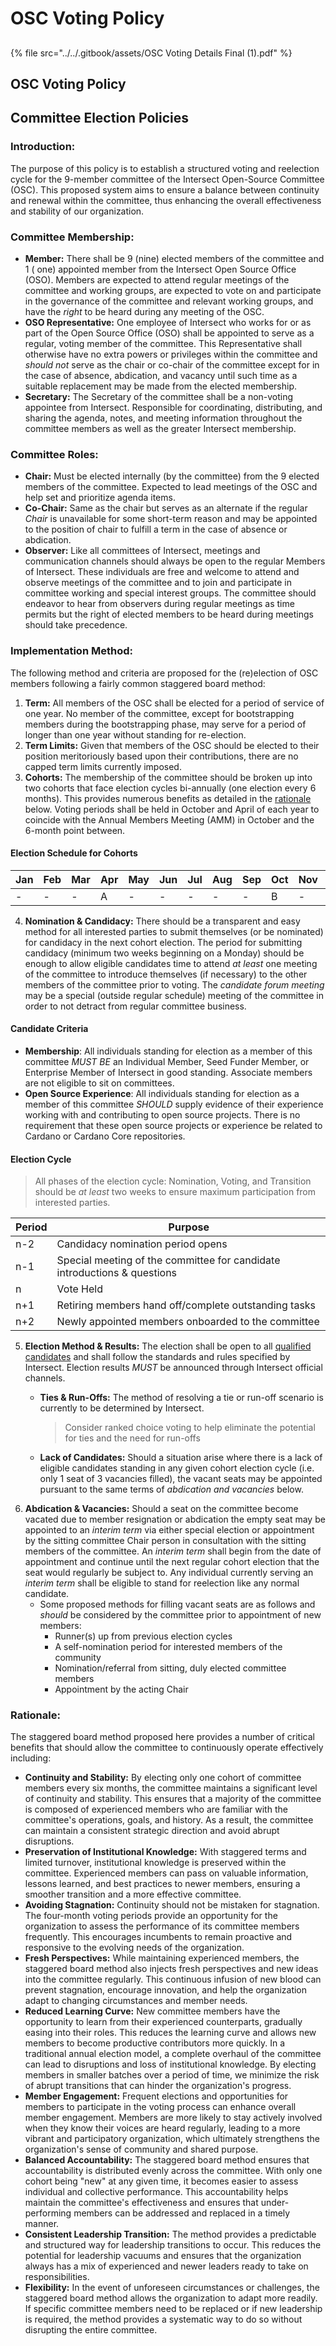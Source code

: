 # OSC Voting Policy

##

{% file src="../../.gitbook/assets/OSC Voting Details Final (1).pdf" %}

## OSC Voting Policy

## Committee Election Policies

### Introduction:

The purpose of this policy is to establish a structured voting and reelection cycle for the 9-member committee of the Intersect Open-Source Committee (OSC). This proposed system aims to ensure a balance between continuity and renewal within the committee, thus enhancing the overall effectiveness and stability of our organization.

### Committee Membership:

* **Member:** There shall be 9 (nine) elected members of the committee and 1 ( one) appointed member from the Intersect Open Source Office (OSO). Members are expected to attend regular meetings of the committee and working groups, are expected to vote on and participate in the governance of the committee and relevant working groups, and have the _right_ to be heard during any meeting of the OSC.
* **OSO Representative:** One employee of Intersect who works for or as part of the Open Source Office (OSO) shall be appointed to serve as a regular, voting member of the committee. This Representative shall otherwise have no extra powers or privileges within the committee and _should not_ serve as the chair or co-chair of the committee except for in the case of absence, abdication, and vacancy until such time as a suitable replacement may be made from the elected membership.
* **Secretary:** The Secretary of the committee shall be a non-voting appointee from Intersect. Responsible for coordinating, distributing, and sharing the agenda, notes, and meeting information throughout the committee members as well as the greater Intersect membership.

### Committee Roles:

* **Chair:** Must be elected internally (by the committee) from the 9 elected members of the committee. Expected to lead meetings of the OSC and help set and prioritize agenda items.
* **Co-Chair:** Same as the chair but serves as an alternate if the regular _Chair_ is unavailable for some short-term reason and may be appointed to the position of chair to fulfill a term in the case of absence or abdication.
* **Observer:** Like all committees of Intersect, meetings and communication channels should always be open to the regular Members of Intersect. These individuals are free and welcome to attend and observe meetings of the committee and to join and participate in committee working and special interest groups. The committee should endeavor to hear from observers during regular meetings as time permits but the right of elected members to be heard during meetings should take precedence.

### Implementation Method:

The following method and criteria are proposed for the (re)election of OSC members following a fairly common staggered board method:

1. **Term:** All members of the OSC shall be elected for a period of service of one year. No member of the committee, except for bootstrapping members during the bootstrapping phase, may serve for a period of longer than one year without standing for re-election.
2. **Term Limits:** Given that members of the OSC should be elected to their position meritoriously based upon their contributions, there are no capped term limits currently imposed.
3. **Cohorts:** The membership of the committee should be broken up into two cohorts that face election cycles bi-annually (one election every 6 months). This provides numerous benefits as detailed in the [rationale](osc-voting-policy.md#rationale) below. Voting periods shall be held in October and April of each year to coincide with the Annual Members Meeting (AMM) in October and the 6-month point between.

#### Election Schedule for Cohorts

| Jan | Feb | Mar | Apr | May | Jun | Jul | Aug | Sep | Oct | Nov | Dec |
| --- | --- | --- | --- | --- | --- | --- | --- | --- | --- | --- | --- |
| -   | -   | -   | A   | -   | -   | -   | -   | -   | B   | -   | -   |

4. **Nomination & Candidacy:** There should be a transparent and easy method for all interested parties to submit themselves (or be nominated) for candidacy in the next cohort election. The period for submitting candidacy (minimum two weeks beginning on a Monday) should be enough to allow eligible candidates time to attend _at least_ one meeting of the committee to introduce themselves (if necessary) to the other members of the committee prior to voting. The _candidate forum meeting_ may be a special (outside regular schedule) meeting of the committee in order to not detract from regular committee business.

#### Candidate Criteria

* **Membership**: All individuals standing for election as a member of this committee _MUST BE_ an Individual Member, Seed Funder Member, or Enterprise Member of Intersect in good standing. Associate members are not eligible to sit on committees.
* **Open Source Experience**: All individuals standing for election as a member of this committee _SHOULD_ supply evidence of their experience working with and contributing to open source projects. There is no requirement that these open source projects or experience be related to Cardano or Cardano Core repositories.

#### Election Cycle

> All phases of the election cycle: Nomination, Voting, and Transition should be _at least_ two weeks to ensure maximum participation from interested parties.

| Period | Purpose                                                                  |
| ------ | ------------------------------------------------------------------------ |
| n-2    | Candidacy nomination period opens                                        |
| n-1    | Special meeting of the committee for candidate introductions & questions |
| n      | Vote Held                                                                |
| n+1    | Retiring members hand off/complete outstanding tasks                     |
| n+2    | Newly appointed members onboarded to the committee                       |

5. **Election Method & Results:** The election shall be open to all [qualified candidates](osc-voting-policy.md#candidate-criteria) and shall follow the standards and rules specified by Intersect. Election results _MUST_ be announced through Intersect official channels.
   *   **Ties & Run-Offs:** The method of resolving a tie or run-off scenario is currently to be determined by Intersect.

       > Consider ranked choice voting to help eliminate the potential for ties and the need for run-offs
   * **Lack of Candidates:** Should a situation arise where there is a lack of eligible candidates standing in any given cohort election cycle (i.e. only 1 seat of 3 vacancies filled), the vacant seats may be appointed pursuant to the same terms of _abdication and vacancies_ below.
6. **Abdication & Vacancies:** Should a seat on the committee become vacated due to member resignation or abdication the empty seat may be appointed to an _interim term_ via either special election or appointment by the sitting committee Chair person in consultation with the sitting members of the committee. An _interim term_ shall begin from the date of appointment and continue until the next regular cohort election that the seat would regularly be subject to. Any individual currently serving an _interim term_ shall be eligible to stand for reelection like any normal candidate.
   * Some proposed methods for filling vacant seats are as follows and _should_ be considered by the committee prior to appointment of new members:
     * Runner(s) up from previous election cycles
     * A self-nomination period for interested members of the community
     * Nomination/referral from sitting, duly elected committee members
     * Appointment by the acting Chair

### Rationale:

The staggered board method proposed here provides a number of critical benefits that should allow the committee to continuously operate effectively including:

* **Continuity and Stability:** By electing only one cohort of committee members every six months, the committee maintains a significant level of continuity and stability. This ensures that a majority of the committee is composed of experienced members who are familiar with the committee's operations, goals, and history. As a result, the committee can maintain a consistent strategic direction and avoid abrupt disruptions.
* **Preservation of Institutional Knowledge:** With staggered terms and limited turnover, institutional knowledge is preserved within the committee. Experienced members can pass on valuable information, lessons learned, and best practices to newer members, ensuring a smoother transition and a more effective committee.
* **Avoiding Stagnation:** Continuity should not be mistaken for stagnation. The four-month voting periods provide an opportunity for the organization to assess the performance of its committee members frequently. This encourages incumbents to remain proactive and responsive to the evolving needs of the organization.
* **Fresh Perspectives:** While maintaining experienced members, the staggered board method also injects fresh perspectives and new ideas into the committee regularly. This continuous infusion of new blood can prevent stagnation, encourage innovation, and help the organization adapt to changing circumstances and member needs.
* **Reduced Learning Curve:** New committee members have the opportunity to learn from their experienced counterparts, gradually easing into their roles. This reduces the learning curve and allows new members to become productive contributors more quickly. In a traditional annual election model, a complete overhaul of the committee can lead to disruptions and loss of institutional knowledge. By electing members in smaller batches over a period of time, we minimize the risk of abrupt transitions that can hinder the organization's progress.
* **Member Engagement:** Frequent elections and opportunities for members to participate in the voting process can enhance overall member engagement. Members are more likely to stay actively involved when they know their voices are heard regularly, leading to a more vibrant and participatory organization, which ultimately strengthens the organization's sense of community and shared purpose.
* **Balanced Accountability:** The staggered board method ensures that accountability is distributed evenly across the committee. With only one cohort being "new" at any given time, it becomes easier to assess individual and collective performance. This accountability helps maintain the committee's effectiveness and ensures that under-performing members can be addressed and replaced in a timely manner.
* **Consistent Leadership Transition:** The method provides a predictable and structured way for leadership transitions to occur. This reduces the potential for leadership vacuums and ensures that the organization always has a mix of experienced and newer leaders ready to take on responsibilities.
* **Flexibility:** In the event of unforeseen circumstances or challenges, the staggered board method allows the organization to adapt more readily. If specific committee members need to be replaced or if new leadership is required, the method provides a systematic way to do so without disrupting the entire committee.
